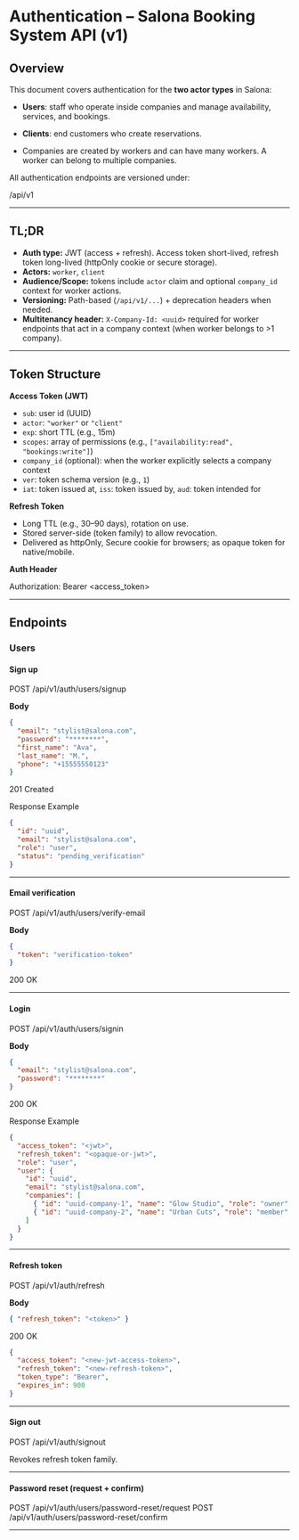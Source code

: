 # Authentication – Salona Booking System API (v1)

## Overview

This document covers authentication for the **two actor types** in Salona:
- **Users**: staff who operate inside companies and manage availability, services, and bookings.
- **Clients**: end customers who create reservations.

- Companies are created by workers and can have many workers. A worker can belong to multiple companies.

All authentication endpoints are versioned under:

/api/v1

---

## TL;DR
- **Auth type:** JWT (access + refresh). Access token short-lived, refresh token long-lived (httpOnly cookie or secure storage).
- **Actors:** `worker`, `client`
- **Audience/Scope:** tokens include `actor` claim and optional `company_id` context for worker actions.
- **Versioning:** Path-based (`/api/v1/...`) + deprecation headers when needed.
- **Multitenancy header:** `X-Company-Id: <uuid>` required for worker endpoints that act in a company context (when worker belongs to >1 company).

---

## Token Structure

**Access Token (JWT)**
- `sub`: user id (UUID)
- `actor`: `"worker"` or `"client"`
- `exp`: short TTL (e.g., 15m)
- `scopes`: array of permissions (e.g., `["availability:read", "bookings:write"]`)
- `company_id` (optional): when the worker explicitly selects a company context
- `ver`: token schema version (e.g., `1`)
- `iat`: token issued at, `iss`: token issued by, `aud`: token intended for

**Refresh Token**
- Long TTL (e.g., 30–90 days), rotation on use.
- Stored server-side (token family) to allow revocation.
- Delivered as httpOnly, Secure cookie for browsers; as opaque token for native/mobile.

**Auth Header**

Authorization: Bearer <access_token>

---

## Endpoints

### Users

#### Sign up

POST /api/v1/auth/users/signup

**Body**
```json
{
  "email": "stylist@salona.com",
  "password": "********",
  "first_name": "Ava",
  "last_name": "M.",
  "phone": "+15555550123"
}
```

201 Created

Response Example
```json
{
  "id": "uuid",
  "email": "stylist@salona.com",
  "role": "user",
  "status": "pending_verification"
}
```

--- 

#### Email verification

POST /api/v1/auth/users/verify-email

**Body**
```json
{
  "token": "verification-token"
}
```
200 OK

--- 

#### Login

POST /api/v1/auth/users/signin

**Body**

```json
{
  "email": "stylist@salona.com",
  "password": "********"
}
```

200 OK

Response Example
```json
{
  "access_token": "<jwt>",
  "refresh_token": "<opaque-or-jwt>",
  "role": "user",
  "user": {
    "id": "uuid",
    "email": "stylist@salona.com",
    "companies": [
      { "id": "uuid-company-1", "name": "Glow Studio", "role": "owner" },
      { "id": "uuid-company-2", "name": "Urban Cuts", "role": "member" }
    ]
  }
}
```
---

#### Refresh token

POST /api/v1/auth/refresh

**Body**

```json
{ "refresh_token": "<token>" }
```

200 OK
```json
{
  "access_token": "<new-jwt-access-token>",
  "refresh_token": "<new-refresh-token>",
  "token_type": "Bearer",
  "expires_in": 900
}
```
---
#### Sign out

POST /api/v1/auth/signout

Revokes refresh token family.

---

#### Password reset (request + confirm)
POST /api/v1/auth/users/password-reset/request
POST /api/v1/auth/users/password-reset/confirm

---